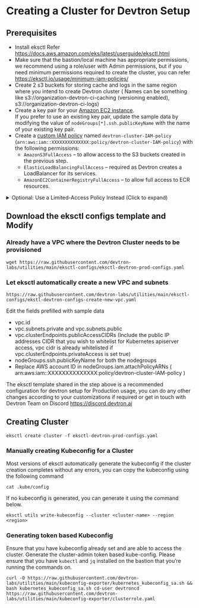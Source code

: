 # Creating a Cluster for Devtron Setup

## Prerequisites

- Install eksctl Refer https://docs.aws.amazon.com/eks/latest/userguide/eksctl.html
- Make sure that the bastion/local machine has appropriate permissions, we recommend using a role/user with Admin permissions, but if you need minimum permissions required to create the cluster, you can refer https://eksctl.io/usage/minimum-iam-policies/
- Create 2 s3 buckets for storing cache and logs in the same region where you intend to create Devtron cluster ( Names can be something like s3://organization-devtron-ci-caching (versioning enabled), s3://organization-devtron-ci-logs)
- Create a key pair for your [Amazon EC2 instance](https://docs.aws.amazon.com/AWSEC2/latest/UserGuide/create-key-pairs.html).  
  If you prefer to use an existing key pair, update the sample data by modifying the value of `nodeGroups[*].ssh.publicKeyName` with the name of your existing key pair.
- Create a [custom IAM policy](https://docs.aws.amazon.com/IAM/latest/UserGuide/access_policies_create-console.html) named `devtron-cluster-IAM-policy` (`arn:aws:iam::XXXXXXXXXXXXXX:policy/devtron-cluster-IAM-policy`) with the following permissions:
   * `AmazonS3FullAccess` – to allow access to the S3 buckets created in the previous step.
   * `ElasticLoadBalancingFullAccess` – required as Devtron creates a LoadBalancer for its services.
   * `AmazonEC2ContainerRegistryFullAccess` – to allow full access to ECR resources.

<details>
  <summary>Optional: Use a Limited-Access Policy Instead (Click to expand)</summary>
If you prefer to restrict access to specific S3 buckets and limit ECR access, use the following custom policy JSON:

```json
{
  "Version": "2012-10-17",
  "Statement": [
    {
      "Effect": "Allow",
      "Action": [
        "s3:*"
      ],
      "Resource": [
        "arn:aws:s3:::your-bucket-name",
        "arn:aws:s3:::your-bucket-name/*"
      ]
    },
    {
      "Effect": "Allow",
      "Action": [
        "ecr:*"
      ],
      "Resource": "arn:aws:ecr:<region>:<account-id>:repository/<your-ecr-repo>"
    },
    {
      "Effect": "Allow",
      "Action": [
        "elasticloadbalancing:*"
      ],
      "Resource": "*"
    }
  ]
}
```
Replace your-bucket-name, region, account-id, and your-ecr-repo with your actual values.

</details> 

## Download the eksctl configs template and Modify

### Already have a VPC where the Devtron Cluster needs to be provisioned
```
wget https://raw.githubusercontent.com/devtron-labs/utilities/main/eksctl-configs/eksctl-devtron-prod-configs.yaml
```

### Let eksctl automatically create a new VPC and subnets
```
https://raw.githubusercontent.com/devtron-labs/utilities/main/eksctl-configs/ekstl-devtron-configs-create-new-vpc.yaml
```

Edit the fields prefilled with sample data

- vpc.id
- vpc.subnets.private and vpc.subnets.public
- vpc.clusterEndpoints.publicAccessCIDRs (Include the public IP addresses CIDR that you wish to whitelist for Kubernetes apiserver access, vpc cidr is already whitelisted if vpc.clusterEndpoints.privateAccess is set true) 
- nodeGroups.ssh.publicKeyName for both the nodegroups
- Replace AWS account ID in nodeGroups.iam.attachPolicyARNs ( arn:aws:iam::XXXXXXXXXXXXXX:policy/devtron-cluster-IAM-policy )

The eksctl template shared in the step above is a recommended configuration for devtron setup for Production usage, you can do any other changes according to your customizations if required or get in touch with Devtron Team on Discord https://discord.devtron.ai

## Creating Cluster

```
eksctl create cluster -f eksctl-devtron-prod-configs.yaml
```

### Manually creating Kubeconfig for a Cluster

Most versions of eksctl automatically generate the kubeconfig if the cluster creation completes without any errors, you can copy the kubeconfig using the following command

```
cat .kube/config
```

If no kubeconfig is generated, you can generate it using the command below.

```
eksctl utils write-kubeconfig --cluster <cluster-name> --region <region>
```

### Generating token based Kubeconfig

Ensure that you have kubeconfig already set and are able to access the cluster. Generate the cluster-admin token based kube-config. Please ensure that you have `kubectl` and `jq` installed on the bastion that you’re running the commands on.

```
curl -O https://raw.githubusercontent.com/devtron-labs/utilities/main/kubeconfig-exporter/kubernetes_kubeconfig_sa.sh && bash kubernetes_kubeconfig_sa.sh cd-user devtroncd https://raw.githubusercontent.com/devtron-labs/utilities/main/kubeconfig-exporter/clusterrole.yaml
```
